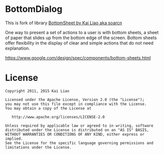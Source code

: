BottomDialog
=======

This is fork of library <a href=https://github.com/soarcn/BottomSheet>BottomSheet by Kai Liao aka soarcn</a>

One way to present a set of actions to a user is with bottom sheets, a sheet of paper that slides up from the bottom edge of the screen. Bottom sheets offer flexibility in the display of clear and simple actions that do not need explanation.

https://www.google.com/design/spec/components/bottom-sheets.html

<!--This library works on android 2.1+ 

![Sample](https://github.com/soarcn/BottomSheet/blob/master/art/image.png?raw=true)
![Sample](https://github.com/soarcn/BottomSheet/blob/master/art/image1.png?raw=true)
![Sample](https://github.com/soarcn/BottomSheet/blob/master/art/image2.png?raw=true)
![Sample](https://github.com/soarcn/BottomSheet/blob/master/art/image3.png?raw=true)
![Sample](https://github.com/soarcn/BottomSheet/blob/master/art/image4.png?raw=true)
![Sample](https://github.com/soarcn/BottomSheet/blob/master/art/image5.png?raw=true)

How to use this library
=======

- Download this library, import to your IDE (eclipse...) as a library project.
- Using Gradle

```groovy
    compile 'com.cocosw:bottomsheet:1.+@aar'
```
- Using Maven

```xml
<dependency>
    <groupId>com.cocosw</groupId>
    <artifactId>bottomsheet</artifactId>
    <version>1.x</version>
    <type>apklib</type>
</dependency>
```

- Compile you project with android sdk v21+

API
=======

- Define actions in menu xml (Tip: divider tag has been replaced by group tag from 1.1.0)

```xml
<menu xmlns:android="http://schemas.android.com/apk/res/android">
    <item android:id="@+id/share" android:title="@string/share" android:icon="@drawable/perm_group_messages"/>
    <item android:id="@+id/upload" android:title="@string/upload" android:icon="@drawable/perm_group_system_clock"/>
    <item android:id="@+id/call" android:title="@string/call" android:icon="@drawable/perm_group_phone_calls"/>
    <group android:id="@+id/helpgroup">
         <item android:id="@+id/help" android:title="@string/help" android:icon="@drawable/perm_group_system_tools"/>
    </group>
</menu>

```

- Show it just like showing a dialog.

```java
new BottomSheet.Builder(this).title("title").sheet(R.menu.list).listener(new DialogInterface.OnClickListener() {
                    @Override
                    public void onClick(DialogInterface dialog, int which) {
                        switch (which) {
                            case R.id.help:
                                q.toast("Help me!");
                                break;
                        }
                    }
                }).show();

```
- You can also add action items in builder.

Action items manipulate
========

You can get a menu object from bottomsheet instance from 1.1.0, and change it as you want, exactly like you're manipulating an android menu or actionbar actionitems.
Please be aware that if you change the menu after showing the bottomsheet, you must call invalidate(), or no changes will be applied and your app might crash.
Please check example application for more info.


Style
========

- Invoke darkTheme() to show the built-in dark theme
- Or define your style in your application, and call bottomsheet by using new BottomSheet.Builder(this,R.style.BottomSheet_StyleDialog)....

```xml
    <style name="BottomSheet.StyleDialog" parent="BottomSheet.Dialog">
        <item name="android:backgroundDimAmount">0.5</item>
        <item name="android:windowAnimationStyle">@style/BottomSheet.Animation</item>
        <item name="android:textColorPrimary">#DDffffff</item>
        <item name="android:textColorSecondary">#8Affffff</item>
        <item name="android:textColorHint">#42ffffff</item>
        <item name="bs_dialogBackground">@color/abc_search_url_text_normal</item>
        <item name="bs_dividerColor">@color/abc_search_url_text_pressed</item>
        <item name="bs_numColumns">4</item>
        <item name="bs_listStyle">@style/BottomSheet.StyleList</item>
    </style>
```
- Or set bottomesheet style in your activity theme

```xml
    <style name="StyleTheme" parent="Theme.AppCompat">
        <item name="bs_bottomSheetStyle">@style/BottomSheet.StyleDialog</item>
    </style>
```

Contribute
=======

- Feel free to fork it

About me
=======

I'm Kai, an 32 years old android developer based in Sydney.

-->
License
=======

    Copyright 2011, 2015 Kai Liao

    Licensed under the Apache License, Version 2.0 (the "License");
    you may not use this file except in compliance with the License.
    You may obtain a copy of the License at

       http://www.apache.org/licenses/LICENSE-2.0

    Unless required by applicable law or agreed to in writing, software
    distributed under the License is distributed on an "AS IS" BASIS,
    WITHOUT WARRANTIES OR CONDITIONS OF ANY KIND, either express or implied.
    See the License for the specific language governing permissions and
    limitations under the License.
